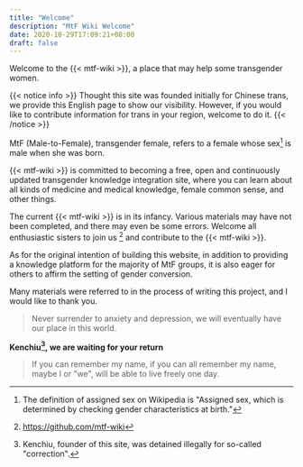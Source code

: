 ```yaml
---
title: "Welcome"
description: "MtF Wiki Welcome"
date: 2020-10-29T17:09:21+08:00
draft: false
---
```


Welcome to the {{< mtf-wiki >}}, a place that may help some transgender women.

{{< notice info >}}
Thought this site was founded initially for Chinese trans, we provide this English page to show our visibility. However, if you would like to contribute information for trans in your region, welcome to do it.
{{< /notice >}}

MtF (Male-to-Female), transgender female, refers to a female whose sex[^1] is male when she was born.

{{< mtf-wiki >}} is committed to becoming a free, open and continuously updated transgender knowledge integration site, where you can learn about all kinds of medicine and medical knowledge, female common sense, and other things.

The current {{< mtf-wiki >}} is in its infancy. Various materials may have not been completed, and there may even be some errors. Welcome all enthusiastic sisters to join us [^2] and contribute to the {{< mtf-wiki >}}.

As for the original intention of building this website, in addition to providing a knowledge platform for the majority of MtF groups, it is also eager for others to affirm the setting of gender conversion.

Many materials were referred to in the process of writing this project, and I would like to thank you.

> Never surrender to anxiety and depression, we will eventually have our place in this world.

**Kenchiu[^k], we are waiting for your return**

> If you can remember my name, if you can all remember my name, maybe I or "we", will be able to live freely one day.

[^1]: The definition of assigned sex on Wikipedia is "Assigned sex, which is determined by checking gender characteristics at birth."

[^2]: https://github.com/mtf-wiki

[^k]: Kenchiu, founder of this site, was detained illegally for so-called "correction".
